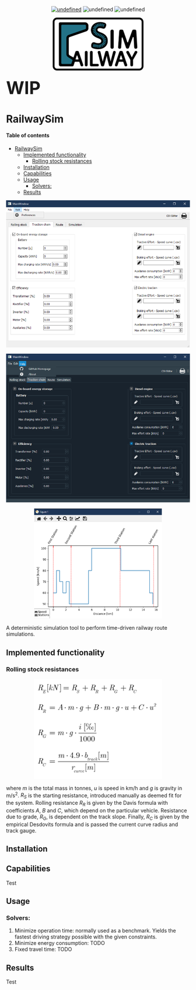 <p align="center">
  <br>
  <a href="https://github.com/danicc097/RailwaySim/blob/master/LICENSE"><img alt="undefined" src="https://badgen.net/badge/license/GPLv3/red"></a>
  <a ><img alt="undefined" src="https://badgen.net/badge/Download/Windows/?color=blue&icon=windows&label"></a>
  <a ><img alt="undefined" src="https://badgen.net/badge/Download/Linux/?color=purple&icon=terminal&label"></a>
  <br>
</p>

<p align="center"><img src="resources/images/RailwaySimLogo.svg" width="250"/ ></p>

<font size="20"><b>WIP</b></font>

# RailwaySim

#### Table of contents  <!-- omit in toc -->

- [RailwaySim](#railwaysim)
  - [Implemented functionality](#implemented-functionality)
    - [Rolling stock resistances](#rolling-stock-resistances)
  - [Installation](#installation)
  - [Capabilities](#capabilities)
  - [Usage](#usage)
    - [Solvers:](#solvers)
  - [Results](#results)


<p align="center"><img src="resources/tabScreen.png" alt="tab" width="650"/></p>
<p align="center"><img src="resources/tabScreenDark.png" alt="tab" width="650"/></p>
<p align="center"><img src="resources/plotScreen.png" alt="tab" width="350"/></p>

A deterministic simulation tool to perform time-driven railway route simulations. 
## Implemented functionality


### Rolling stock resistances


<p align="center"><img src="resources/images/formulas/Resistances.png" alt="resistances" width="350"/></p>

where <i>m</i> is the total mass in tonnes, <i>u</i> is speed in km/h and <i>g</i> is gravity in m/s<sup>2</sup>. <i>R<sub>S</sub></i> is the starting resistance, introduced manually as deemed fit for the system. Rolling resistance <i>R<sub>R</sub></i> is given by the Davis formula with coefficients <i>A</i>, <i>B</i> and <i>C</i>, which depend on the particular vehicle. Resistance due to grade, <i>R<sub>G</sub></i>, is dependent on the track slope. Finally, <i>R<sub>C</sub></i> is given by the empirical Desdovits formula and is passed the current curve radius and track gauge.       
## Installation


## Capabilities

Test

## Usage
### Solvers:
1. Minimize operation time: normally used as a benchmark. Yields the fastest driving strategy possible with the given constraints.
2. Minimize energy consumption: TODO
3. Fixed travel time: TODO
## Results

Test


